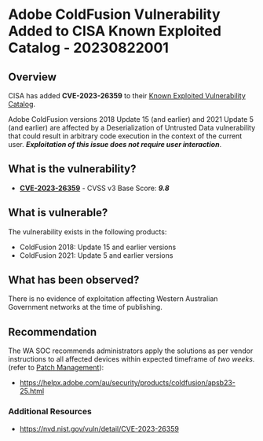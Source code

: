 # Adobe ColdFusion Vulnerability Added to CISA Known Exploited Catalog - 20230822001

## Overview

CISA has added **CVE-2023-26359** to their [Known Exploited Vulnerability Catalog](https://www.cisa.gov/known-exploited-vulnerabilities-catalog).

Adobe ColdFusion versions 2018 Update 15 (and earlier) and 2021 Update 5 (and earlier) are affected by a Deserialization of Untrusted Data vulnerability that could result in arbitrary code execution in the context of the current user. ***Exploitation of this issue does not require user interaction***.

## What is the vulnerability?

- [**CVE-2023-26359**](https://nvd.nist.gov/vuln/detail/CVE-2023-26359) - CVSS v3 Base Score: ***9.8***

## What is vulnerable?

The vulnerability exists in the following products:

- ColdFusion 2018: Update 15 and earlier versions
- ColdFusion 2021: Update 5 and earlier versions

## What has been observed?

There is no evidence of exploitation affecting Western Australian Government networks at the time of publishing.

## Recommendation

The WA SOC recommends administrators apply the solutions as per vendor instructions to all affected devices within expected timeframe of *two weeks.* (refer to [Patch Management](../guidelines/patch-management.md)):

- <https://helpx.adobe.com/au/security/products/coldfusion/apsb23-25.html>

### Additional Resources

- <https://nvd.nist.gov/vuln/detail/CVE-2023-26359>
